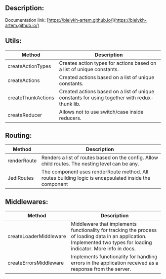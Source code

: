 ## Description:

Documentation link: [https://bielykh-artem.github.io/](https://bielykh-artem.github.io/)

## Utils:

| Method | Description  | 
| ------ | ------ |
| createActionTypes | Creates action types for actions based on a list of unique constants. |
| createActions | Created actions based on a list of unique constants. | 
| createThunkActions | Created actions based on a list of unique constants for using together with redux-thunk lib. |
| createReducer | Allows not to use switch/case inside reducers. |

## Routing:

| Method | Description  | 
| ------ | ------ |
| renderRoute | Renders a list of routes based on the config. Allow child routes. The nesting level can be any. |
| JediRoutes | The component uses renderRoute method. All routes building logic is encapsulated inside the component |

## Middlewares:

| Method | Description  | 
| ------ | ------ |
| createLoaderMiddleware | Middleware that implements functionality for tracking the process of loading data in an application. Implemented two types for loading indicator. More info in docs. |
| createErrorsMiddleware | Implements functionality for handling errors in the application received as a response from the server. |